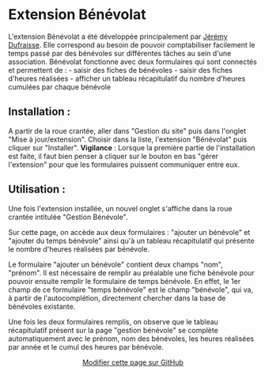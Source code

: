 # Extension Bénévolat

L'extension Bénévolat a été développée principalement par [Jérémy Dufraisse](https://github.com/J9rem).  Elle correspond au besoin de pouvoir comptabiliser facilement le temps passé par des bénévoles sur différentes tâches au sein d'une association.
Bénévolat fonctionne avec deux formulaires qui sont connectés et permettent de :
    - saisir des fiches de bénévoles
    - saisir des fiches d'heures réalisées
    - afficher un tableau récapitulatif du nombre d'heures cumulées par chaque bénévole

## Installation :

A partir de la roue crantée, aller dans "Gestion du site" puis dans l'onglet "Mise à jour/extension". Choisir dans la liste, l'extension "Bénévolat" puis cliquer sur "Installer". 
**Vigilance** : Lorsque la première partie de l'installation est faite, il faut bien penser à cliquer sur le bouton en bas "gérer l'extension" pour que les formulaires puissent communiquer entre eux. 

## Utilisation :

Une fois l'extension installée, un nouvel onglet s'affiche dans la roue crantée intitulée "Gestion Bénévole".

Sur cette page, on accède aux deux formulaires : "ajouter un bénévole" et "ajouter du temps bénévole" ainsi qu'à un tableau récapitulatif qui présente le nombre d'heures réalisées par bénévole.

Le formulaire "ajouter un bénévole" contient deux champs "nom", "prénom". 
Il est nécessaire de remplir au préalable une fiche bénévole pour pouvoir ensuite remplir le formulaire de temps bénévole. En effet, le 1er champ de ce formulaire "temps bénévole" est le champ "bénévole", qui va, à partir de l'autocomplétion, directement chercher dans la base de bénévoles existante.

Une fois les deux formulaires remplis, on observe que le tableau récapitulatif présent sur la page "gestion bénévole" se complète automatiquement avec le prénom, nom des bénévoles, les heures réalisées par année et le cumul des heures par bénévole.

<div style="text-align:center;">

[Modifier cette page sur GitHub](https://github.com/YesWiki/yeswiki-extension-benevolat/edit/doc/docs/fr/README.md)

</div>